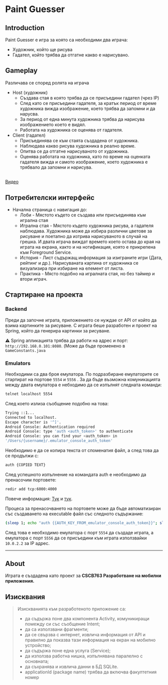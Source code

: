# Paint Guesser

## Introduction

Paint Guesser е игра за която са необходими два играча:

- Художник, който ще рисува
- Гадател, който трябва да отгатне какво е нарисувано.

## Gameplay

Различава се според ролята на играча

- Host (художник)
    - Създава стая в която трябва да се присъедини гадател (чрез IP)
    - След като се присъедини гадателя, за кратък период от време художника вижда изображение, което трябва да запомни и да нарусва.
    - За период от една минута художника трябва да нарисува изображението което е видял.
    - Работата на художника се оценява от гадателя.
- Client (гадател)
    - Присъединява се към стаята създадена от художника.
    - Наблюдава какво рисува художника в реално време.
    - Опитва се да отгатне нарисуваното от художника.
    - Оценява работата на художника, като по време на оценката гадателя вижда и самото изображение, което художника е трябвало да запомни и нарисува.

##    
[Видео](https://youtu.be/3POjvP_UuSo)
##

## Потребителски интерфейс

- Начална страница с навигация до:
    - Лоби - Мястото където се създава или присъединява към игрална стая
    - Игрална стая - Мястото където художника рисува, а гадателя наблюдава. Художника може да избира различни цветове за рисуване и поетапно да изтрива нарисуваното в случай на грешка. И двата играча виждат времето което остава до края на играта на екрана, както и на нотификация, която е прикрепена към Foreground Service.
    - История - Лист съдържащ информация за изиграните игри (Дата, рейтинг и др.). Нарисуваната картина от художника се визуализира при избиране на елемент от листа.
    - Практика - Място подобно на игралната стая, но без таймер и втори играч.

## Стартиране на проекта

### Backend

Преди да започне играта, приложението се нуждае от API от който да взима картинките за рисуване. С играта беше разработен и проект на Spring, който да генерира картинки за рисуване.

⚠️ Spring апликацията трябва да работи на адрес и порт: `http://192.168.0.101:8080`. (Може да бъде променено в `GameConstants.java`

### Emulators

Необходими са два броя емулатора. По подразбиране емулаторите се стартират на портове `5554` и `5556` . За да бъде възможна комуникацията между двата емулатора е небходимо да се изпълнят следната команди:

```bash
telnet localhost 5554
```

След което излиза съобщение подобно на това:

```bash
Trying ::1...
Connected to localhost.
Escape character is '^]'.
Android Console: Authentication required
Android Console: type 'auth <auth_token>' to authenticate
Android Console: you can find your <auth_token> in 
'/Users/{username}/.emulator_console_auth_token'
```

Необходимо е да се копира текста от споменатия файл, а след това да се продължи с:

```bash
auth {COPIED TEXT}
```

След успешното изпълнение на командата auth е необходимо да пренасочим портовете:

```bash
redir add tcp:6000:4000
```

Повече информация: [Тук](https://developer.android.com/studio/run/emulator-networking) и [тук](https://stackoverflow.com/questions/4278037/communication-between-two-android-emulators).

Процеса за пренасочването на портовете може да бъде автоматизиран със създаването на executable файл със следното съдържание:

```bash
(sleep 1; echo "auth {{AUTH_KEY_FROM_emulator_console_auth_token}}"; sleep 1; echo "redir add tcp:6000:4000"; sleep 1) | telnet localhost 5554
```

След това е необходимо емулатора с порт `5554` да създаде играта, а емулатора с порт `5556` да се присъедини към играта използвайки `10.0.2.2` за IP адрес.

---

## About

Играта е създадена като проект за **CSCB763 Разработване на мобилни приложения.**

## Изисквания

> Изискванията към разработеното приложение са:
> 
> - да съдържа поне два компонента Activity, комуникиращи помежду си със съобщение Intent;
> - да са използвани фрагменти;
> - да се свързва с интернет, извлича информация от API и правилно да показва тази информация на екран на мобилно устройство;
> - да съдържа поне една услуга (Service);
> - да използва работна нишка, изпълнявана паралелно с основната;
> - да съхранява и извлича данни в БД SQLite.
> - applicationId (package name) трябва да включва факултетния номер
